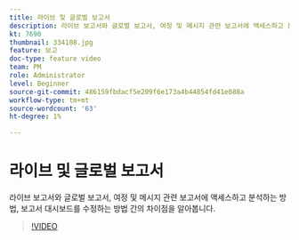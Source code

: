 ```yaml
---
title: 라이브 및 글로벌 보고서
description: 라이브 보고서와 글로벌 보고서, 여정 및 메시지 관련 보고서에 액세스하고 분석하는 방법, 보고서 대시보드를 수정하는 방법 간의 차이점을 알아봅니다.  
kt: 7690
thumbnail: 334108.jpg
feature: 보고
doc-type: feature video
team: PM
role: Administrator
level: Beginner
source-git-commit: 486159fbdacf5e209f6e173a4b44854fd41e088a
workflow-type: tm+mt
source-wordcount: '63'
ht-degree: 1%

---
```



# 라이브 및 글로벌 보고서

라이브 보고서와 글로벌 보고서, 여정 및 메시지 관련 보고서에 액세스하고 분석하는 방법, 보고서 대시보드를 수정하는 방법 간의 차이점을 알아봅니다.  

>[!VIDEO](https://video.tv.adobe.com/v/334108?quality=12)
